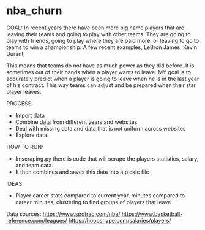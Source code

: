 # nba_churn


GOAL: 
In recent years there have been more big name players that are leaving their teams and going to play with other teams. They are going to play with friends, going to play where they are paid more, or leaving to go to teams to win a championship. A few recent examples, LeBron James, Kevin Durant, 

This means that teams do not have as much power as they did before. It is sometimes out of their hands when a player wants to leave. MY goal is to accurately predict when a player is going to leave when he is in the last year of his contract. This way teams can adjust and be prepared when their star player leaves.

PROCESS:
- Import data
- Combine data from different years and websites
- Deal with missing data and data that is not uniform across websites
- Explore data

HOW TO RUN:
- In scraping.py there is code that will scrape the players statistics, salary, and team data.
- It then combines and saves this data into a pickle file

IDEAS:
- Player career stats compared to current year, minutes compared to career minutes, clustering to find groups of players that leave

Data sources:
https://www.spotrac.com/nba/
https://www.basketball-reference.com/leagues/
https://hoopshype.com/salaries/players/